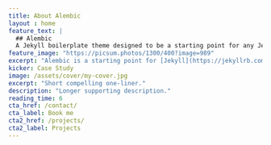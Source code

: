 ```yaml
---
title: About Alembic
layout : home
feature_text: |
  ## Alembic
  A Jekyll boilerplate theme designed to be a starting point for any Jekyll website
feature_image: "https://picsum.photos/1300/400?image=989"
excerpt: "Alembic is a starting point for [Jekyll](https://jekyllrb.com/) projects. Rather than starting from scratch, this boilerplate is designed to get the ball rolling immediately. Install it, configure it, tweak it, push it."
kicker: Case Study
image: /assets/cover/my-cover.jpg
excerpt: "Short compelling one-liner."
description: "Longer supporting description."
reading_time: 6
cta_href: /contact/
cta_label: Book me
cta2_href: /projects/
cta2_label: Projects
---
```


